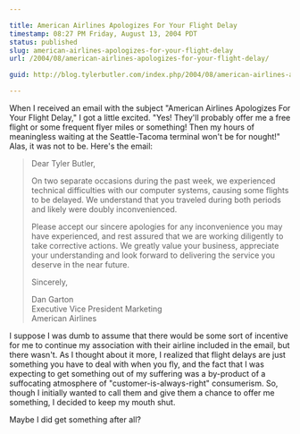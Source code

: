 ```yaml
---

title: American Airlines Apologizes For Your Flight Delay
timestamp: 08:27 PM Friday, August 13, 2004 PDT
status: published
slug: american-airlines-apologizes-for-your-flight-delay
url: /2004/08/american-airlines-apologizes-for-your-flight-delay/

guid: http://blog.tylerbutler.com/index.php/2004/08/american-airlines-apologizes-for-your-flight-delay/

---
```


When I received an email with the subject "American Airlines Apologizes For
Your Flight Delay," I got a little excited. "Yes! They'll probably offer me a
free flight or some frequent flyer miles or something! Then my hours of
meaningless waiting at the Seattle-Tacoma terminal won't be for nought!" Alas,
it was not to be. Here's the email:

> Dear Tyler Butler,
>
> On two separate occasions during the past week, we experienced technical
difficulties with our computer systems, causing some flights to be delayed. We
understand that you traveled during both periods and likely were doubly
inconvenienced.
>
> Please accept our sincere apologies for any inconvenience you may have
experienced, and rest assured that we are working diligently to take
corrective actions. We greatly value your business, appreciate your
understanding and look forward to delivering the service you deserve in the
near future.
>
> Sincerely,
>
> Dan Garton  
> Executive Vice President Marketing  
> American Airlines
  
I suppose I was dumb to assume that there would be some sort of incentive for
me to continue my association with their airline included in the email, but
there wasn't. As I thought about it more, I realized that flight delays are
just something you have to deal with when you fly, and the fact that I was
expecting to get something out of my suffering was a by-product of a
suffocating atmosphere of "customer-is-always-right" consumerism. So, though I
initially wanted to call them and give them a chance to offer me something, I
decided to keep my mouth shut.

Maybe I did get something after all?
